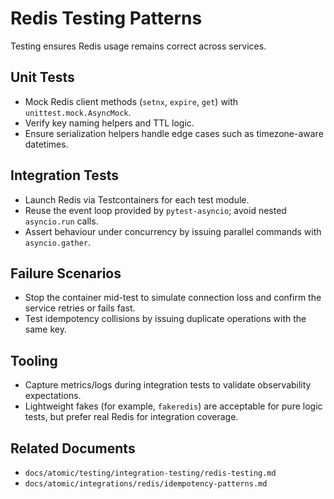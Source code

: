 # Redis Testing Patterns

Testing ensures Redis usage remains correct across services.

## Unit Tests

- Mock Redis client methods (`setnx`, `expire`, `get`) with `unittest.mock.AsyncMock`.
- Verify key naming helpers and TTL logic.
- Ensure serialization helpers handle edge cases such as timezone-aware datetimes.

## Integration Tests

- Launch Redis via Testcontainers for each test module.
- Reuse the event loop provided by `pytest-asyncio`; avoid nested `asyncio.run` calls.
- Assert behaviour under concurrency by issuing parallel commands with `asyncio.gather`.

## Failure Scenarios

- Stop the container mid-test to simulate connection loss and confirm the service retries or fails fast.
- Test idempotency collisions by issuing duplicate operations with the same key.

## Tooling

- Capture metrics/logs during integration tests to validate observability expectations.
- Lightweight fakes (for example, `fakeredis`) are acceptable for pure logic tests, but prefer real Redis for integration coverage.

## Related Documents

- `docs/atomic/testing/integration-testing/redis-testing.md`
- `docs/atomic/integrations/redis/idempotency-patterns.md`

